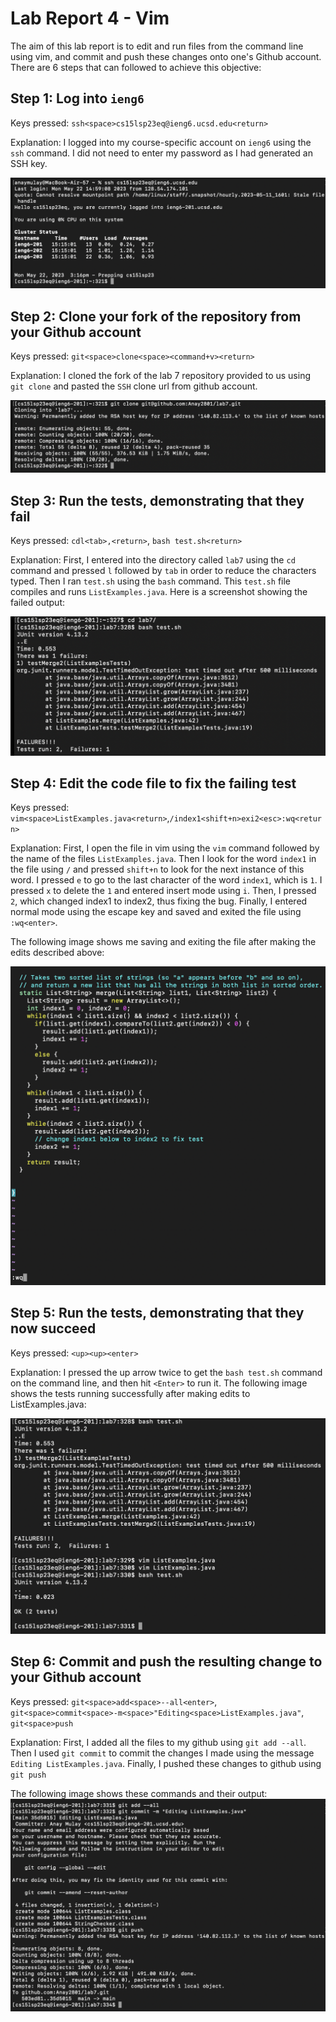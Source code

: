 # Lab Report 4 - Vim
The aim of this lab report is to edit and run files from the command line using vim, and commit and push these changes onto one's Github account. There are 6 steps that can followed to achieve this objective:

## Step 1: Log into `ieng6`
Keys pressed: `ssh<space>cs15lsp23eq@ieng6.ucsd.edu<return>`

Explanation: I logged into my course-specific account on `ieng6` using the `ssh` command. I did not need to enter my password as I had generated an SSH key.

![Image](Step1.png)



## Step 2: Clone your fork of the repository from your Github account
Keys pressed: `git<space>clone<space><command+v><return>`

Explanation: I cloned the fork of the lab 7 repository provided to us using `git clone` and pasted the `SSH` clone url from github account.

![Image](Step2.png)



## Step 3: Run the tests, demonstrating that they fail
Keys pressed: `cdl<tab>,<return>`, `bash test.sh<return>`

Explanation: First, I entered into the directory called `lab7` using the `cd` command and pressed `l` followed by `tab` in order to reduce the characters typed. Then I ran `test.sh` using the `bash` command. This `test.sh` file compiles and runs `ListExamples.java`. Here is a screenshot showing the failed output:

![Image](Step3.png)


## Step 4: Edit the code file to fix the failing test
Keys pressed: `vim<space>ListExamples.java<return>`,`/index1<shift+n>exi2<esc>:wq<return>`

Explanation: First, I open the file in vim using the `vim` command followed by the name of the files `ListExamples.java`. Then I look for the word `index1` in the file using `/` and pressed `shift+n` to look for the next instance of this word. I pressed `e` to go to the last character of the word `index1`, which is `1`. I pressed `x` to delete the `1` and entered insert mode using `i`. Then, I pressed `2`, which changed index1 to index2, thus fixing the bug. Finally, I entered normal mode using the escape key and saved and exited the file using `:wq<enter>`.

The following image shows me saving and exiting the file after making the edits described above:

![Image](Step4.png)



## Step 5: Run the tests, demonstrating that they now succeed
Keys pressed: `<up><up><enter>`

Explanation: I pressed the up arrow twice to get the `bash test.sh` command on the command line, and then hit `<Enter>` to run it.
The following image shows the tests running successfully after making edits to ListExamples.java:

![Image](Step5.png)



## Step 6: Commit and push the resulting change to your Github account
Keys pressed: `git<space>add<space>--all<enter>`, `git<space>commit<space>-m<space>"Editing<space>ListExamples.java"`, `git<space>push`

Explanation: First, I added all the files to my github using `git add --all`. Then I used `git commit` to commit the changes I made using the message `Editing ListExamples.java`. Finally, I pushed these changes to github using `git push`

The following image shows these commands and their output:
![Image](Step6.png)
  
